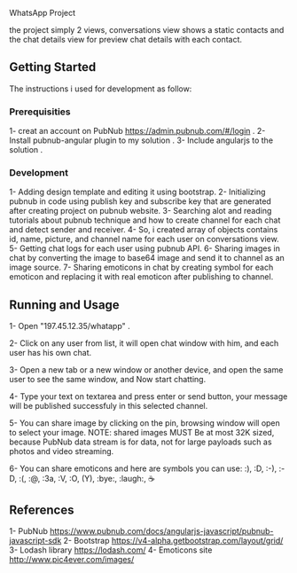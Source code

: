 WhatsApp Project

the project simply 2 views, conversations view shows a static contacts and the chat details view for preview chat details with each contact.

## Getting Started

The instructions i used for development as follow:

### Prerequisities

1- creat an account on PubNub https://admin.pubnub.com/#/login .
2- Install pubnub-angular plugin to my solution .
3- Include angularjs to the solution . 


### Development

1- Adding design template and editing it using bootstrap.
2- Initializing pubnub in code using publish key and subscribe key that are generated after creating project on pubnub website.
3- Searching alot and reading tutorials about pubnub technique and how to create channel for each chat and detect sender and receiver.
4- So, i created array of objects contains id, name, picture, and channel name for each user on conversations view.
5- Getting chat logs for each user using pubnub API.
6- Sharing images in chat by converting the image to base64 image and send it to channel as an image source.
7- Sharing emoticons in chat by creating symbol for each emoticon and replacing it with real emoticon after publishing to channel.


## Running and Usage

1- Open "197.45.12.35/whatapp" .

2- Click on any user from list, it will open chat window with him, and each user has his own chat.

3- Open a new tab or a new window or another device, and open the same user to see the same window, 
and Now start chatting.

4- Type your text on textarea and press enter or send button, 
your message will be published successfuly in this selected channel.

5- You can 	share image by clicking on the pin, browsing window will open to select your image.
NOTE: shared images MUST  Be at most 32K sized,
because PubNub data stream is for data, not for large payloads such as photos and video streaming.

6- You can share emoticons and here are symbols you can use:
:), :D, :-), :-D, :(, :@, :3a, :V, :O, (Y), :bye:, :laugh:, :coffee:


## References
1- PubNub https://www.pubnub.com/docs/angularjs-javascript/pubnub-javascript-sdk
2- Bootstrap https://v4-alpha.getbootstrap.com/layout/grid/
3- Lodash library https://lodash.com/
4- Emoticons site http://www.pic4ever.com/images/




